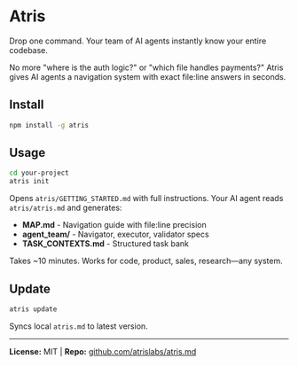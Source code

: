 # Atris

Drop one command. Your team of AI agents instantly know your entire codebase.

No more "where is the auth logic?" or "which file handles payments?" Atris gives AI agents a navigation system with exact file:line answers in seconds.

## Install

```bash
npm install -g atris
```

## Usage

```bash
cd your-project
atris init
```

Opens `atris/GETTING_STARTED.md` with full instructions. Your AI agent reads `atris/atris.md` and generates:
- **MAP.md** - Navigation guide with file:line precision
- **agent_team/** - Navigator, executor, validator specs
- **TASK_CONTEXTS.md** - Structured task bank

Takes ~10 minutes. Works for code, product, sales, research—any system.

## Update

```bash
atris update
```

Syncs local `atris.md` to latest version.

---

**License:** MIT | **Repo:** [github.com/atrislabs/atris.md](https://github.com/atrislabs/atris.md.git)
